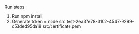 Run steps
1. Run npm install 
2. Generate token = node src test-2ea37e78-3102-4547-9299-c53ded95da18 src/certificate.pem
